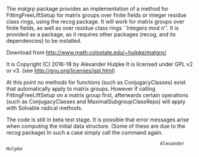The matgrp package provides an implementation of a method for
FittingFreeLiftSetup for matrix groups over finite fields or integer residue
class rings, using the recog package. It will work for matrix groups
over finite fields, as well as over residue class rings ``Integers mod n''.
It is provided as a package, as it requires other packages (recog, and its
dependencies) to be installed.

Download from
http://www.math.colostate.edu/~hulpke/matgrp/

It is Copyright (C) 2016-18 by Alexander Hulpke
It is licensed under GPL v2 or v3. (see http://gnu.org/licenses/gpl.html)

At this point no methods for functions (such as ConjugacyClasses) exist
that automatically apply to matrix groups. However if calling
FittingFreeLiftSetup on a matrix group first, afterwards certain 
operations (such as ConjugacyClasses and MaximalSubgroupClassReps) will 
apply with Solvable radical methods.

The code is still in beta test stage. It is possible that error messages
arise when computing the initial data structure. (Some of these are due to
the recog package) In such a case simply call the command again.

                                                             Alexander Hulpke
